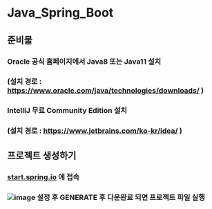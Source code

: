 # Java_Spring_Boot
## 준비물
### Oracle 공식 홈페이지에서 Java8 또는 Java11 설치
### (설치 경로 : https://www.oracle.com/java/technologies/downloads/ )

### IntelliJ 무료 Community Edition 설치
### (설치 경로 : https://www.jetbrains.com/ko-kr/idea/ )

##
## 프로젝트 생성하기
### [start.spring.io](https://start.spring.io/) 에 접속
### ![image](https://user-images.githubusercontent.com/121095166/209137026-f9c49cd1-d2c0-4b69-94f8-db703329884e.png) 설정 후 GENERATE 후 다운완료 되면 프로젝트 파일 실행

##
## 
